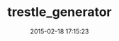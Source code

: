 ---
layout: post
title:  "trestle_generator"
repo:   "njonsson/trestle_generator"
date:   2015-02-18 17:15:23
gemurl: http://trestle.rubyforge.org/
---